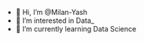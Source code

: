 - 👋 Hi, I’m @Milan-Yash
- 👀 I’m interested in Data_
- 🌱 I’m currently learning Data Science

<!---
Milan-Yash/Milan-Yash is a ✨ special ✨ repository because its `README.md` (this file) appears on your GitHub profile.
You can click the Preview link to take a look at your changes.
--->

